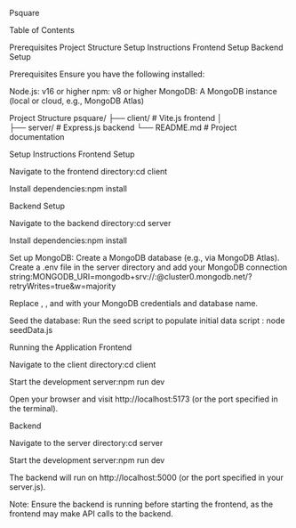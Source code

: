 Psquare

Table of Contents

Prerequisites
Project Structure
Setup Instructions
Frontend Setup
Backend Setup


Prerequisites
Ensure you have the following installed:

Node.js: v16 or higher
npm: v8 or higher
MongoDB: A MongoDB instance (local or cloud, e.g., MongoDB Atlas)

Project Structure
psquare/
├── client/                # Vite.js frontend
│   
├── server/               # Express.js backend
└── README.md            # Project documentation

Setup Instructions
Frontend Setup

Navigate to the frontend directory:cd client


Install dependencies:npm install



Backend Setup

Navigate to the backend directory:cd server


Install dependencies:npm install


Set up MongoDB:
Create a MongoDB database (e.g., via MongoDB Atlas).
Create a .env file in the server directory and add your MongoDB connection string:MONGODB_URI=mongodb+srv://<username>:<password>@cluster0.mongodb.net/<dbname>?retryWrites=true&w=majority


Replace <username>, <password>, and <dbname> with your MongoDB credentials and database name.


Seed the database:
Run the seed script to populate initial data
script : node seedData.js





Running the Application
Frontend

Navigate to the client directory:cd client


Start the development server:npm run dev


Open your browser and visit http://localhost:5173 (or the port specified in the terminal).

Backend

Navigate to the server directory:cd server


Start the development server:npm run dev


The backend will run on http://localhost:5000 (or the port specified in your server.js).

Note: Ensure the backend is running before starting the frontend, as the frontend may make API calls to the backend.
